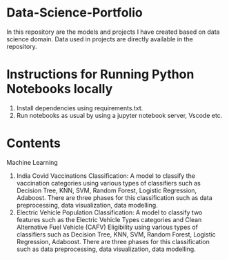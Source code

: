 # Data-Science-Portfolio
In this repository are the models and projects I have created based on data science domain.
Data used in projects are directly available in the repository.

# Instructions for Running Python Notebooks locally
1. Install dependencies using requirements.txt.
2. Run notebooks as usual by using a jupyter notebook server, Vscode etc.

# Contents
Machine Learning
1. India Covid Vaccinations Classification: A model to classify the vaccination categories using various types of classifiers such as Decision Tree, KNN, SVM, Random Forest, Logistic Regression, Adaboost. There are three phases for this classification such as data preprocessing, data visualization, data modelling.
2. Electric Vehicle Population Classification: A model to classify two features such as the Electric Vehicle Types categories and Clean Alternative Fuel Vehicle (CAFV) Eligibility using various types of classifiers such as Decision Tree, KNN, SVM, Random Forest, Logistic Regression, Adaboost. There are three phases for this classification such as data preprocessing, data visualization, data modelling.
